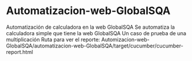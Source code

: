 # Automatizacion-web-GlobalSQA
Automatización de calculadora en la web GlobalSQA
Se automatiza la calculadora simple que tiene la web GlobalSQA
Un caso de prueba de una multiplicación 
Ruta para ver el reporte: Automizacion-web-GlobalSQA/automatizacion-web-GlobalSQA/target/cucumber/cucumber-report.html
